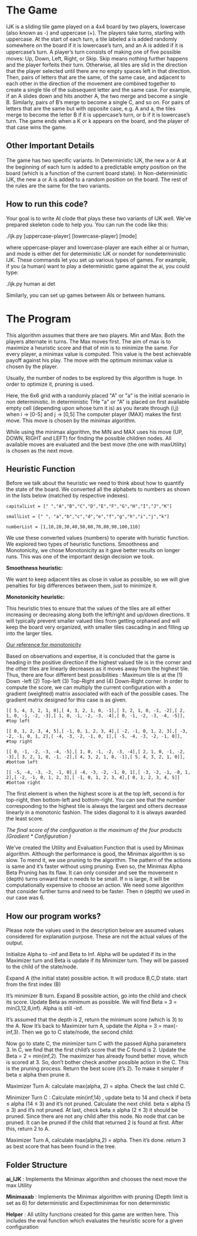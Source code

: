 # The Game

IJK is a sliding tile game played on a 4x4 board by two players, lowercase (also known as -) and uppercase (+). The players take turns, starting with uppercase. At the start of each turn, a tile labeled a is added randomly somewhere on the board if it is lowercase’s turn, and an A is added if it is uppercase’s turn. A player’s turn consists of making one of ﬁve possible moves: Up, Down, Left, Right, or Skip. Skip means nothing further happens and the player forfeits their turn. Otherwise, all tiles are slid in the direction that the player selected until there are no empty spaces left in that direction. Then, pairs of letters that are the same, of the same case, and adjacent to each other in the direction of the movement are combined together to create a single tile of the subsequent letter and the same case. For example, if an A slides down and hits another A, the two merge and become a single B. Similarly, pairs of B’s merge to become a single C, and so on. For pairs of letters that are the same but with opposite case, e.g. A and a, the tiles merge to become the letter B if it is uppercase’s turn, or b if it is lowercase’s turn. The game ends when a K or k appears on the board, and the player of that case wins the game.

## Other Important Details

The game has two speciﬁc variants. In Deterministic IJK, the new a or A at the beginning of each turn is added to a predictable empty position on the board (which is a function of the current board state). In Non-deterministic IJK, the new a or A is added to a random position on the board. The rest of the rules are the same for the two variants.

## How to run this code?

Your goal is to write AI clode that plays these two variants of IJK well. We’ve prepared skeleton code to help you. You can run the code like this:

./ijk.py [uppercase-player] [lowercase-player] [mode]

where uppercase-player and lowercase-player are each either ai or human, and mode is either det for deterministic IJK or nondet for nondeterministic IJK. These commands let you set up various types of games. For example, if you (a human) want to play a deterministic game against the ai, you could type:

./ijk.py human ai det

Similarly, you can set up games between AIs or between humans.

# The Program

This algorithm assumes that there are two players. Min and Max. Both the players alternate in turns. The Max moves first. The aim of max is to maximize a heuristic score and that of min is to minimize the same. For every player, a minimax value is computed. This value is the best achievable payoff against his play. The move with the optimum minimax value is chosen by the player.

Usually, the number of nodes to be explored by this algorithm is huge. In order to optimize it, pruning is used.

Here, the 6x6 grid with a randomly placed "A" or "a" is the initial scenario in non deterministic. In deterministic THe "a" or "A" is placed on first available empty cell (depending upon whose turn it is) as you iterate through (i,j) when i -> [0-5] and j -> [0,5] The computer player (MAX) makes the first move. This move is chosen by the minimax algorithm.


While using the minimax algorithm, the MIN and MAX uses his move (UP, DOWN, RIGHT and LEFT) for finding the possible children nodes. All available moves are evaluated and the best move (the one with maxUtility) is chosen as the next move.

## Heuristic Function

Before we talk about the heuristic we need to think about how to quantify the state of the board. We converted all the alphabets to numbers as shown in the lists below (matched by respective indexes).


    capitalList = [" ","A","B","C","D","E","F","G","H","I","J","K"]

    smallList = [" ", "a","b","c","d","e","f","g","h","i","j","k"]

    numberList = [1,10,20,30,40,50,60,70,80,90,100,110]



We use these converted values (numbers) to operate with huristic function.
We explored two types of heuristic functions. Smoothness and Monotonicity, we chose Monotonicity as it gave better results on longer runs. This was one of the important design decision we took.

**Smoothness heuristic:**

We want to keep adjacent tiles as close in value as possible, so we will give penalties for big differences between them, just to minimize it.

**Monotonicity heuristic:**

This heuristic tries to ensure that the values of the tiles are all either increasing or decreasing along both the left/right and up/down directions. It will typically prevent smaller valued tiles from getting orphaned and will keep the board very organized, with smaller tiles cascading in and filling up into the larger tiles.

[Our reference for monotonicity](http://cs229.stanford.edu/proj2016/report/NieHouAn-AIPlays2048-report.pdf)

Based on observations and expertise, it is concluded that the game is heading in the positive direction if the highest valued tile is in the corner and the other tiles are linearly decreases as it moves away from the highest tile. Thus, there are four different best possibilities : Maximum tile is at the (1) Down -left (2) Top-left (3) Top-Right and (4) Down-Right corner. In order to compute the score, we can multiply the current configuration with a gradient (weighted) matrix associated with each of the possible cases. The gradient matrix designed for this case is as given.

    [[ 5, 4, 3, 2, 1, 0],[ 4, 3, 2, 1, 0, -1],[ 3, 2, 1, 0, -1, -2],[ 2, 1, 0, -1, -2, -3],[ 1, 0, -1, -2, -3, -4],[ 0, -1, -2, -3, -4, -5]], #top left

    [[ 0, 1, 2, 3, 4, 5],[ -1, 0, 1, 2, 3, 4],[ -2, -1, 0, 1, 2, 3],[ -3, -2, -1, 0, 1, 2],[ -4, -3, -2, -1, 0, 1],[ -5, -4, -3, -2, -1, 0]], #top right

    [[ 0, -1, -2, -3, -4, -5],[ 1, 0, -1, -2, -3, -4],[ 2, 1, 0, -1, -2, -3],[ 3, 2, 1, 0, -1, -2],[ 4, 3, 2, 1, 0, -1],[ 5, 4, 3, 2, 1, 0]], #bottom left

    [[ -5, -4, -3, -2, -1, 0],[ -4, -3, -2, -1, 0, 1],[ -3, -2, -1, -0, 1, 2],[ -2, -1, 0, 1, 2, 3],[ -1, 0, 1, 2, 3, 4],[ 0, 1, 2, 3, 4, 5]] #bottom right

The first element is when the highest score is at the top left, second is for top-right, then bottom-left and bottom-right. You can see that the number corresponding to the highest tile is always the largest and others decrease linearly in a monotonic fashion. The sides diagonal to it is always awarded the least score.


*The final score of the configuration is the maximum of the four products (Gradient * Configuration )*

We’ve created the Utility and Evaluation Function that is used by Minimax algorithm. Although the performance is good, the Minimax algorithm is so slow. To mend it, we use pruning to the algorithm. The pattern of the actions is same and it’s faster without using pruning. Even so, the Minimax Alpha Beta Pruning has its flaw. It can only consider and see the movement n (depth) turns onward that n needs to be small. If n is large, it will be computationally expensive to choose an action. We need some algorithm that consider further turns and need to be faster. Then n (depth) we used in our case was 6.

## How our program works?

Please note the values used in the description below are assumed values considered for explanation purpose. These are not the actual values of the output.

Initialize Alpha to -inf and Beta to Inf. Alpha will be updated if its in the Maximizer turn and Beta is update if its Minimizer turn. They will be passed to the child of the state/node.

Expand A (the initial state) possible action. It will produce B,C,D state. start from the first index (B)

It’s minimizer B turn. Expand B possible action, go into the child and check its score. Update Beta as minimum as possible. We will find Beta = 3 = min(3,12,8,inf). Alpha is still -inf.

It’s assumed that the depth is 2, return the minimum score (which is 3) to the A. Now it’s back to Maximizer turn A, update the Alpha = 3 = max(-inf,3). Then we go to C state/node, the second child:

Now go to state C, the minimizer turn C with the passed Alpha parameters 3. In C, we find that the first child’s score that the C found is 2. Update the Beta = 2 = min(inf,2). The maximizer has already found better move, which is scored at 3. So, don’t bother check another possible action in the C. This is the pruning process. Return the best score (it’s 2). To make it simpler if beta ≤ alpha then prune it.

Maximizer Turn A: calculate max(alpha, 2) = alpha. Check the last child C.

Minimizer Turn C : Calculate min(inf,14) , update beta to 14 and check if beta ≤ alpha (14 ≤ 3) and it’s not pruned. Calculate the next child. beta ≤ alpha (5 ≤ 3) and it’s not pruned. At last, check beta ≤ alpha (2 ≤ 3) it should be pruned. Since there are not any child after this node. No node that can be pruned. It can be pruned if the child that returned 2 is found at first. After this, return 2 to A.

Maximizer Turn A, calculate max(alpha,2) = alpha. Then it’s done. return 3 as best score that has been found in the tree.

## Folder Structure

**ai_IJK** : Implements the Minimax algorithm and chooses the next move the max Utility



**Minimaxab** : Implements the Minimax algorithm with pruning (Depth limit is set as 6) for deterministic and Expectiminimax for non deterministic



**Helper** : All utility functions created for this game are written here. This includes the eval function which evaluates the heuristic score for a given configuration

